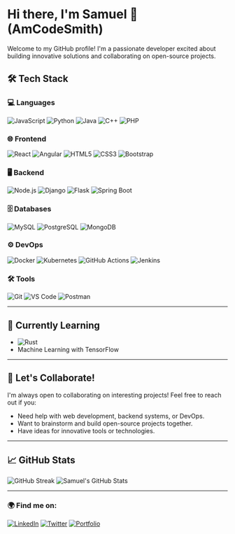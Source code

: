 # Hi there, I'm Samuel 👋 (AmCodeSmith)

Welcome to my GitHub profile! I'm a passionate developer excited about building innovative solutions and collaborating on open-source projects.

## 🛠️ Tech Stack
### 💻 Languages
![JavaScript](https://img.shields.io/badge/-JavaScript-F7DF1E?style=flat&logo=javascript&logoColor=black)
![Python](https://img.shields.io/badge/-Python-3776AB?style=flat&logo=python&logoColor=white)
![Java](https://img.shields.io/badge/-Java-007396?style=flat&logo=java&logoColor=white)
![C++](https://img.shields.io/badge/-C++-00599C?style=flat&logo=cplusplus&logoColor=white)
![PHP](https://img.shields.io/badge/-PHP-777BB4?style=flat&logo=php&logoColor=white)

### 🌐 Frontend
![React](https://img.shields.io/badge/-React-61DAFB?style=flat&logo=react&logoColor=black)
![Angular](https://img.shields.io/badge/-Angular-DD0031?style=flat&logo=angular&logoColor=white)
![HTML5](https://img.shields.io/badge/-HTML5-E34F26?style=flat&logo=html5&logoColor=white)
![CSS3](https://img.shields.io/badge/-CSS3-1572B6?style=flat&logo=css3&logoColor=white)
![Bootstrap](https://img.shields.io/badge/-Bootstrap-7952B3?style=flat&logo=bootstrap&logoColor=white)

### 🖥️ Backend
![Node.js](https://img.shields.io/badge/-Node.js-339933?style=flat&logo=node.js&logoColor=white)
![Django](https://img.shields.io/badge/-Django-092E20?style=flat&logo=django&logoColor=white)
![Flask](https://img.shields.io/badge/-Flask-000000?style=flat&logo=flask&logoColor=white)
![Spring Boot](https://img.shields.io/badge/-Spring%20Boot-6DB33F?style=flat&logo=springboot&logoColor=white)

### 🗄️ Databases
![MySQL](https://img.shields.io/badge/-MySQL-4479A1?style=flat&logo=mysql&logoColor=white)
![PostgreSQL](https://img.shields.io/badge/-PostgreSQL-336791?style=flat&logo=postgresql&logoColor=white)
![MongoDB](https://img.shields.io/badge/-MongoDB-47A248?style=flat&logo=mongodb&logoColor=white)

### ⚙️ DevOps
![Docker](https://img.shields.io/badge/-Docker-2496ED?style=flat&logo=docker&logoColor=white)
![Kubernetes](https://img.shields.io/badge/-Kubernetes-326CE5?style=flat&logo=kubernetes&logoColor=white)
![GitHub Actions](https://img.shields.io/badge/-GitHub%20Actions-2088FF?style=flat&logo=githubactions&logoColor=white)
![Jenkins](https://img.shields.io/badge/-Jenkins-D24939?style=flat&logo=jenkins&logoColor=white)

### 🛠️ Tools
![Git](https://img.shields.io/badge/-Git-F05032?style=flat&logo=git&logoColor=white)
![VS Code](https://img.shields.io/badge/-VS%20Code-007ACC?style=flat&logo=visualstudiocode&logoColor=white)
![Postman](https://img.shields.io/badge/-Postman-FF6C37?style=flat&logo=postman&logoColor=white)

---

## 🌱 Currently Learning
- ![Rust](https://img.shields.io/badge/-Rust-000000?style=flat&logo=rust&logoColor=white)
- Machine Learning with TensorFlow

---

## 🤝 Let's Collaborate!
I'm always open to collaborating on interesting projects! Feel free to reach out if you:
- Need help with web development, backend systems, or DevOps.
- Want to brainstorm and build open-source projects together.
- Have ideas for innovative tools or technologies.

---

## 📈 GitHub Stats
![GitHub Streak](https://streak-stats.demolab.com?user=SamuelAmosiana&theme=radical)
![Samuel's GitHub Stats](https://github-readme-stats.vercel.app/api?username=SamuelAmosiana&show_icons=true&theme=radical)

---

### 🌍 Find me on:
[![LinkedIn](https://img.shields.io/badge/-LinkedIn-0A66C2?style=flat&logo=linkedin&logoColor=white)](https://www.linkedin.com/in/SamuelAmosiana)
[![Twitter](https://img.shields.io/badge/-Twitter-1DA1F2?style=flat&logo=twitter&logoColor=white)](https://twitter.com/SamuelAmosiana)
[![Portfolio](https://img.shields.io/badge/-Portfolio-000000?style=flat&logo=firefox&logoColor=white)](https://yourportfolio.com)
